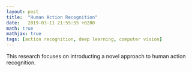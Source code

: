 ```yaml
---
layout: post
title:  "Human Action Recognition"
date:   2019-03-11 21:55:55 +0200
math: true
mathjax: true
tags: [action recognition, deep learning, computer vision]
---
```


This research focuses on introducting a novel approach to human action recognition.
